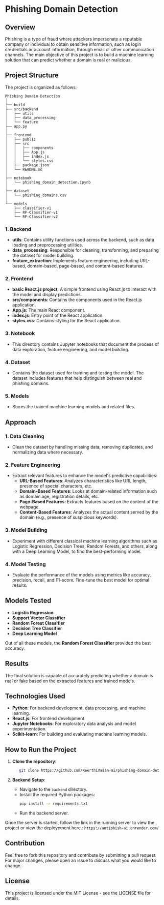 
# Phishing Domain Detection

## Overview
Phishing is a type of fraud where attackers impersonate a reputable company or individual to obtain sensitive information, such as login credentials or account information, through email or other communication channels. The main objective of this project is to build a machine learning solution that can predict whether a domain is real or malicious.

## Project Structure
The project is organized as follows:

```
Phishing Domain Detection
│
├── build
├── src/backend
│   ├── utils
│   ├── data_processing
│   └── feature
├── app.py
│
├── frontend
│   ├── public
│   ├── src
│   │   ├── components
│   │   ├── App.js
│   │   ├── index.js
│   │   └── styles.css
│   ├── package.json
│   └── README.md
│
├── notebook
│   └── phishing_domain_detection.ipynb
│
├── dataset
│   └── phishing_domains.csv
│
└── models
    ├── classifier-v1
    ├── RF-Classifier-v1
    └── RF-Classifier-v2
```

### 1. Backend
- **utils**: Contains utility functions used across the backend, such as data loading and preprocessing utilities.
- **data_processing**: Responsible for cleaning, transforming, and preparing the dataset for model building.
- **feature_extraction**: Implements feature engineering, including URL-based, domain-based, page-based, and content-based features.

### 2. Frontend
- **basic React.js project**: A simple frontend using React.js to interact with the model and display predictions.
- **src/components**: Contains the components used in the React.js application.
- **App.js**: The main React component.
- **index.js**: Entry point of the React application.
- **styles.css**: Contains styling for the React application.

### 3. Notebook
- This directory contains Jupyter notebooks that document the process of data exploration, feature engineering, and model building.

### 4. Dataset
- Contains the dataset used for training and testing the model. The dataset includes features that help distinguish between real and phishing domains.

### 5. Models
- Stores the trained machine learning models and related files.

## Approach

### 1. Data Cleaning
- Clean the dataset by handling missing data, removing duplicates, and normalizing data where necessary.

### 2. Feature Engineering
- Extract relevant features to enhance the model's predictive capabilities:
  - **URL-Based Features**: Analyzes characteristics like URL length, presence of special characters, etc.
  - **Domain-Based Features**: Looks at domain-related information such as domain age, registration details, etc.
  - **Page-Based Features**: Extracts features based on the content of the webpage.
  - **Content-Based Features**: Analyzes the actual content served by the domain (e.g., presence of suspicious keywords).

### 3. Model Building
- Experiment with different classical machine learning algorithms such as Logistic Regression, Decision Trees, Random Forests, and others, along with a Deep Learning Model, to find the best-performing model.

### 4. Model Testing
- Evaluate the performance of the models using metrics like accuracy, precision, recall, and F1-score. Fine-tune the best model for optimal results.

## Models Tested
- **Logistic Regression**
- **Support Vector Classifier**
- **Random Forest Classifier**
- **Decision Tree Classifier**
- **Deep Learning Model**

Out of all these models, the **Random Forest Classifier** provided the best accuracy.

## Results
The final solution is capable of accurately predicting whether a domain is real or fake based on the extracted features and trained models.

## Technologies Used
- **Python**: For backend development, data processing, and machine learning.
- **React.js**: For frontend development.
- **Jupyter Notebooks**: For exploratory data analysis and model experimentation.
- **Scikit-learn**: For building and evaluating machine learning models.

## How to Run the Project
1. **Clone the repository**:
   ```bash
      git clone https://github.com/KeerthiVasan-ai/phishing-domain-detection
   ```

2. **Backend Setup**:
   - Navigate to the `backend` directory.
   - Install the required Python packages:
     ```bash
     pip install -r requirements.txt
     ```
   - Run the backend server.

Once the server is started, follow the link in the running server to view the project or view the deployement here : ```https://antiphish-ai.onrender.com/```


## Contribution
Feel free to fork this repository and contribute by submitting a pull request. For major changes, please open an issue to discuss what you would like to change.

## License
This project is licensed under the MIT License - see the LICENSE file for details.
